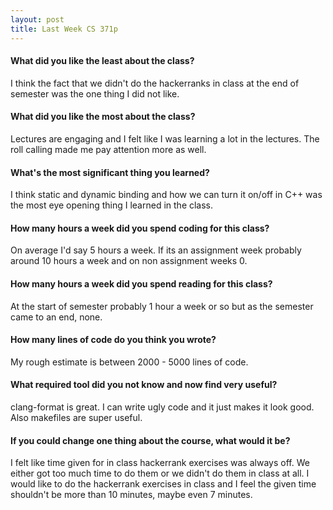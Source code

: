 ```yaml
---
layout: post
title: Last Week CS 371p
---
```

#### What did you like the least about the class? 

I think the fact that we didn't do the hackerranks in class at the end of semester was the one thing I did not like. 

#### What did you like the most about the class? 

Lectures are engaging and I felt like I was learning a lot in the lectures. The roll calling made me pay attention more as well.

#### What's the most significant thing you learned? 

I think static and dynamic binding and how we can turn it on/off in C++ was the most eye opening thing I learned in the class. 

#### How many hours a week did you spend coding for this class? 

On average I'd say 5 hours a week. If its an assignment week probably around 10 hours a week and on non assignment weeks 0.

#### How many hours a week did you spend reading for this class? 

At the start of semester probably 1 hour a week or so but as the semester came to an end, none. 
 
#### How many lines of code do you think you wrote?

My rough estimate is between 2000 - 5000 lines of code.

#### What required tool did you not know and now find very useful?

clang-format is great. I can write ugly code and it just makes it look good. Also makefiles are super useful.

#### If you could change one thing about the course, what would it be? 

I felt like time given for in class hackerrank exercises was always off. We either got too much time to do them or we didn't do them in class at all. I would like to do the hackerrank exercises in class and I feel the given time shouldn't be more than 10 minutes, maybe even 7 minutes.  
